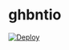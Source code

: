 # ghbntio
[![Deploy](https://www.herokucdn.com/deploy/button.png)](https://dashboard.heroku.com/new?template=https://github.com/bjuroe/ghbntio)
